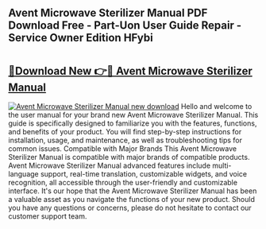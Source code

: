 ## Avent Microwave Sterilizer Manual PDF Download Free - Part-Uon User Guide Repair - Service Owner Edition HFybi

# <h2><a href="http://bc99040.oget.top/?id=Avent+Microwave+Sterilizer+Manual">🔗Download New 👉🔴 Avent Microwave Sterilizer Manual</a></h2>

[![Avent Microwave Sterilizer Manual new download](https://i.imgur.com/5g1atiW.png)](http://bc99040.oget.top/?id=Avent+Microwave+Sterilizer+Manual)
Hello and welcome to the user manual for your brand new Avent Microwave Sterilizer Manual. This guide is specifically designed to familiarize you with the features, functions, and benefits of your product. You will find step-by-step instructions for installation, usage, and maintenance, as well as troubleshooting tips for common issues. Compatible with Major Brands This Avent Microwave Sterilizer Manual is compatible with major brands of compatible products. Avent Microwave Sterilizer Manual advanced features include multi-language support, real-time translation, customizable widgets, and voice recognition, all accessible through the user-friendly and customizable interface. It's our hope that the Avent Microwave Sterilizer Manual has been a valuable asset as you navigate the functions of your new product. Should you have any questions or concerns, please do not hesitate to contact our customer support team.
